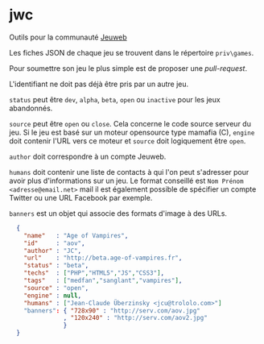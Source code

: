 # jwc

Outils pour la communauté [Jeuweb](http://www.jeuweb.org/)

Les fiches JSON de chaque jeu se trouvent dans le répertoire `priv\games`.

Pour soumettre son jeu le plus simple est de proposer une *pull-request*.

L'identifiant ne doit pas déjà être pris par un autre jeu.

`status` peut être `dev`, `alpha`, `beta`, `open` ou `inactive` pour les jeux abandonnés.

`source` peut être `open` ou `close`. Cela concerne le code source serveur du jeu. Si le jeu est basé sur un moteur opensource type mamafia (C), `engine` doit contenir l'URL vers ce moteur et `source` doit logiquement être `open`.

`author` doit correspondre à un compte Jeuweb.

`humans` doit contenir une liste de contacts à qui l'on peut s'adresser pour avoir plus d'informations sur un jeu. Le format conseillé est `Nom Prénom <adresse@email.net>` mail il est également possible de spécifier un compte Twitter ou une URL Facebook par exemple.

`banners` est un objet qui associe des formats d'image à des URLs.

```json
  {
    "name"   : "Age of Vampires",
    "id"     : "aov",
    "author" : "JC",
    "url"    : "http://beta.age-of-vampires.fr",
    "status" : "beta",
    "techs"  : ["PHP","HTML5","JS","CSS3"],
    "tags"   : ["medfan","sanglant","vampires"],
    "source" : "open",
    "engine" : null,
    "humans" : ["Jean-Claude Überzinsky <jcu@trololo.com>"]
    "banners": { "728x90" : "http://serv.com/aov.jpg"
               , "120x240" : "http://serv.com/aov2.jpg"
               }
  }
```
